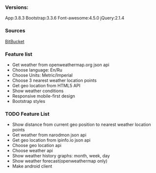 ### Versions: ###
App:3.8.3
Bootstrap:3.3.6
Font-awesome:4.5.0
jQuery:2.1.4

### Sources ###

[BitBucket](https://bitbucket.org/bskydive/portfoliojs/src/62b71508d319?at=feature-3.8.3)

### Feature list ###

* Get weather from openweathermap.org json api
* Choose language: En/Ru
* Choose Units: Metric/Imperial
* Choose 3 nearest weather location points
* Get geo location from HTML5 API
* Show weather conditions
* Responsive mobile-first design
* Bootstrap styles


### TODO Feature List ###

* Show distance from current geo position to nearest weather location points
* Get weather from narodmon json api
* Get geo location from ipinfo.io json api
* Choose geo location api
* Choose weather api
* Show weather history graphs: month, week, day
* Show weather forecast(openweathermap only)
* Make android client